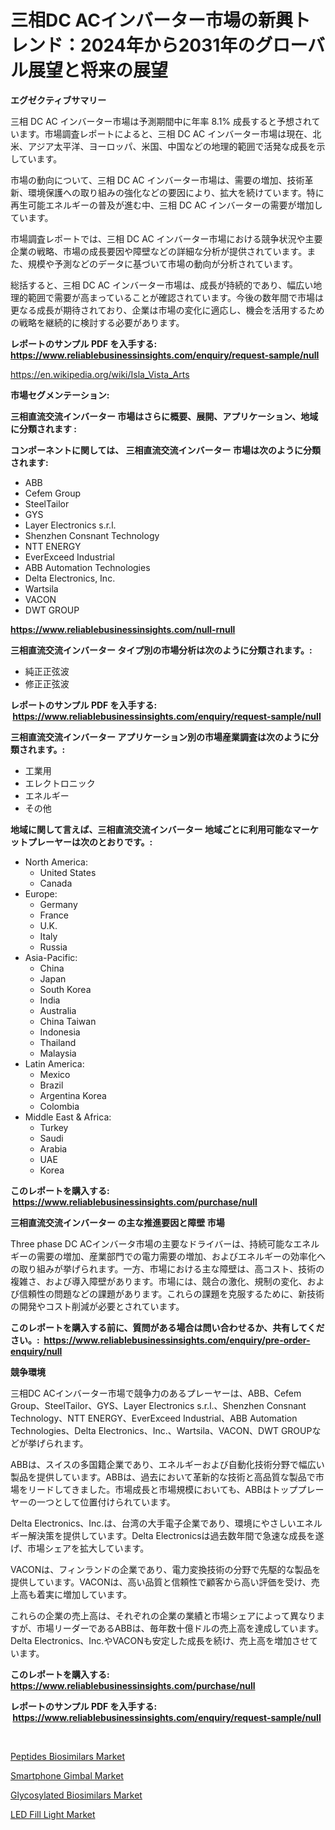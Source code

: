 <p><h1>三相DC ACインバーター市場の新興トレンド：2024年から2031年のグローバル展望と将来の展望</h1></p><p><strong>エグゼクティブサマリー</strong></p>
<p><p>三相 DC AC インバーター市場は予測期間中に年率 8.1% 成長すると予想されています。市場調査レポートによると、三相 DC AC インバーター市場は現在、北米、アジア太平洋、ヨーロッパ、米国、中国などの地理的範囲で活発な成長を示しています。</p><p>市場の動向について、三相 DC AC インバーター市場は、需要の増加、技術革新、環境保護への取り組みの強化などの要因により、拡大を続けています。特に再生可能エネルギーの普及が進む中、三相 DC AC インバーターの需要が増加しています。</p><p>市場調査レポートでは、三相 DC AC インバーター市場における競争状況や主要企業の戦略、市場の成長要因や障壁などの詳細な分析が提供されています。また、規模や予測などのデータに基づいて市場の動向が分析されています。</p><p>総括すると、三相 DC AC インバーター市場は、成長が持続的であり、幅広い地理的範囲で需要が高まっていることが確認されています。今後の数年間で市場は更なる成長が期待されており、企業は市場の変化に適応し、機会を活用するための戦略を継続的に検討する必要があります。</p></p>
<p><strong>レポートのサンプル PDF を入手する: <a href="https://www.reliablebusinessinsights.com/enquiry/request-sample/null">https://www.reliablebusinessinsights.com/enquiry/request-sample/null</a></strong></p>
<p><a href="https://en.wikipedia.org/wiki/Isla_Vista_Arts">https://en.wikipedia.org/wiki/Isla_Vista_Arts</a></p>
<p><strong>市場セグメンテーション:</strong></p>
<p><strong> 三相直流交流インバーター 市場はさらに概要、展開、アプリケーション、地域に分類されます :</strong></p>
<p><strong>コンポーネントに関しては、 三相直流交流インバーター 市場は次のように分類されます: &nbsp;</strong></p>
<p><ul><li>ABB</li><li>Cefem Group</li><li>SteelTailor</li><li>GYS</li><li>Layer Electronics s.r.l.</li><li>Shenzhen Consnant Technology</li><li>NTT ENERGY</li><li>EverExceed Industrial</li><li>ABB Automation Technologies</li><li>Delta Electronics, Inc.</li><li>Wartsila</li><li>VACON</li><li>DWT GROUP</li></ul></p>
<p><strong><a href="https://www.reliablebusinessinsights.com/null-rnull">https://www.reliablebusinessinsights.com/null-rnull</a></strong></p>
<p><strong> 三相直流交流インバーター タイプ別の市場分析は次のように分類されます。:</strong></p>
<p><ul><li>純正正弦波</li><li>修正正弦波</li></ul></p>
<p><strong>レポートのサンプル PDF を入手する: &nbsp;<a href="https://www.reliablebusinessinsights.com/enquiry/request-sample/null">https://www.reliablebusinessinsights.com/enquiry/request-sample/null</a></strong></p>
<p><strong> 三相直流交流インバーター アプリケーション別の市場産業調査は次のように分類されます。:</strong></p>
<p><ul><li>工業用</li><li>エレクトロニック</li><li>エネルギー</li><li>その他</li></ul></p>
<p><strong>地域に関して言えば、三相直流交流インバーター 地域ごとに利用可能なマーケットプレーヤーは次のとおりです。:</strong></p>
<p><ul>
    <li>
        North America:
        <ul>
            <li>United States</li>
            <li>Canada</li>
        </ul>
    </li>
    <li>
        Europe:
        <ul>
            <li>Germany</li>
            <li>France</li>
            <li>U.K.</li>
            <li>Italy</li>
            <li>Russia</li>
        </ul>
    </li>
    <li>
        Asia-Pacific:
        <ul>
            <li>China</li>
            <li>Japan</li>
            <li>South Korea</li>
            <li>India</li>
            <li>Australia</li>
            <li>China Taiwan</li>
            <li>Indonesia</li>
            <li>Thailand</li>
            <li>Malaysia</li>
        </ul>
    </li>
    <li>
        Latin America:
        <ul>
            <li>Mexico</li>
            <li>Brazil</li>
            <li>Argentina Korea</li>
            <li>Colombia</li>
        </ul>
    </li>
    <li>
        Middle East & Africa:
        <ul>
            <li>Turkey</li>
            <li>Saudi</li>
            <li>Arabia</li>
            <li>UAE</li>
            <li>Korea</li>
        </ul>
    </li>
    </ul></p>
<p><strong>このレポートを購入する: &nbsp;<a href="https://www.reliablebusinessinsights.com/purchase/null">https://www.reliablebusinessinsights.com/purchase/null</a></strong></p>
<p><strong>三相直流交流インバーター の主な推進要因と障壁 市場</strong></p>
<p><p>Three phase DC ACインバータ市場の主要なドライバーは、持続可能なエネルギーの需要の増加、産業部門での電力需要の増加、およびエネルギーの効率化への取り組みが挙げられます。一方、市場における主な障壁は、高コスト、技術の複雑さ、および導入障壁があります。市場には、競合の激化、規制の変化、および信頼性の問題などの課題があります。これらの課題を克服するために、新技術の開発やコスト削減が必要とされています。</p></p>
<p><strong>このレポートを購入する前に、質問がある場合は問い合わせるか、共有してください。:&nbsp; <a href="https://www.reliablebusinessinsights.com/enquiry/pre-order-enquiry/null">https://www.reliablebusinessinsights.com/enquiry/pre-order-enquiry/null</a></strong></p>
<p><strong>競争環境</strong></p>
<p><p>三相DC ACインバーター市場で競争力のあるプレーヤーは、ABB、Cefem Group、SteelTailor、GYS、Layer Electronics s.r.l.、Shenzhen Consnant Technology、NTT ENERGY、EverExceed Industrial、ABB Automation Technologies、Delta Electronics、Inc.、Wartsila、VACON、DWT GROUPなどが挙げられます。</p><p>ABBは、スイスの多国籍企業であり、エネルギーおよび自動化技術分野で幅広い製品を提供しています。ABBは、過去において革新的な技術と高品質な製品で市場をリードしてきました。市場成長と市場規模においても、ABBはトッププレーヤーの一つとして位置付けられています。</p><p>Delta Electronics、Inc.は、台湾の大手電子企業であり、環境にやさしいエネルギー解決策を提供しています。Delta Electronicsは過去数年間で急速な成長を遂げ、市場シェアを拡大しています。</p><p>VACONは、フィンランドの企業であり、電力変換技術の分野で先駆的な製品を提供しています。VACONは、高い品質と信頼性で顧客から高い評価を受け、売上高も着実に増加しています。</p><p>これらの企業の売上高は、それぞれの企業の業績と市場シェアによって異なりますが、市場リーダーであるABBは、毎年数十億ドルの売上高を達成しています。Delta Electronics、Inc.やVACONも安定した成長を続け、売上高を増加させています。</p></p>
<p><strong>このレポートを購入する: &nbsp; <a href="https://www.reliablebusinessinsights.com/purchase/null">https://www.reliablebusinessinsights.com/purchase/null</a></strong></p>
<p><strong>レポートのサンプル PDF を入手する: &nbsp;<a href="https://www.reliablebusinessinsights.com/enquiry/request-sample/null">https://www.reliablebusinessinsights.com/enquiry/request-sample/null</a></strong><strong></strong></p>
<p>&nbsp;</p>
<p><p><a href="https://github.com/baileope6754/Market-Research-Report-List-1/blob/main/peptides-biosimilars-market.md">Peptides Biosimilars Market</a></p><p><a href="https://issuu.com/reportprime-2/docs/smartphone-gimbal-market-size-2030.pptx">Smartphone Gimbal Market</a></p><p><a href="https://github.com/josephpullman6599/Market-Research-Report-List-1/blob/main/glycosylated-biosimilars-market.md">Glycosylated Biosimilars Market</a></p><p><a href="https://issuu.com/reportprime-2/docs/led-fill-light-market-size-2030.pptx">LED Fill Light Market</a></p></p>